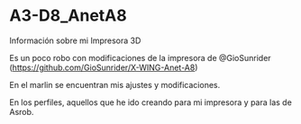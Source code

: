 # A3-D8_AnetA8

Información sobre mi Impresora 3D

Es un poco robo con modificaciones de la impresora de @GioSunrider (https://github.com/GioSunrider/X-WING-Anet-A8)

En el marlin se encuentran mis ajustes y modificaciones.

En los perfiles, aquellos que he ido creando para mi impresora y para las de Asrob.
